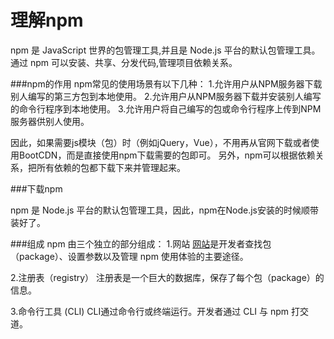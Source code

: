 理解npm
===================
npm 是 JavaScript 世界的包管理工具,并且是 Node.js 平台的默认包管理工具。通过 npm 可以安装、共享、分发代码,管理项目依赖关系。

###npm的作用
npm常见的使用场景有以下几种：
1.允许用户从NPM服务器下载别人编写的第三方包到本地使用。
2.允许用户从NPM服务器下载并安装别人编写的命令行程序到本地使用。
3.允许用户将自己编写的包或命令行程序上传到NPM服务器供别人使用。

因此，如果需要js模块（包）时（例如jQuery，Vue），不用再从官网下载或者使用BootCDN，而是直接使用npm下载需要的包即可。
另外，npm可以根据依赖关系，把所有依赖的包都下载下来并管理起来。

###下载npm

npm 是 Node.js 平台的默认包管理工具，因此，npm在Node.js安装的时候顺带装好了。



###组成
npm 由三个独立的部分组成：
1.网站
[网站][1]是开发者查找包（package）、设置参数以及管理 npm 使用体验的主要途径。

2.注册表（registry）
注册表是一个巨大的数据库，保存了每个包（package）的信息。

3.命令行工具 (CLI)
CLI通过命令行或终端运行。开发者通过 CLI 与 npm 打交道。


  [1]: https://www.npmjs.com